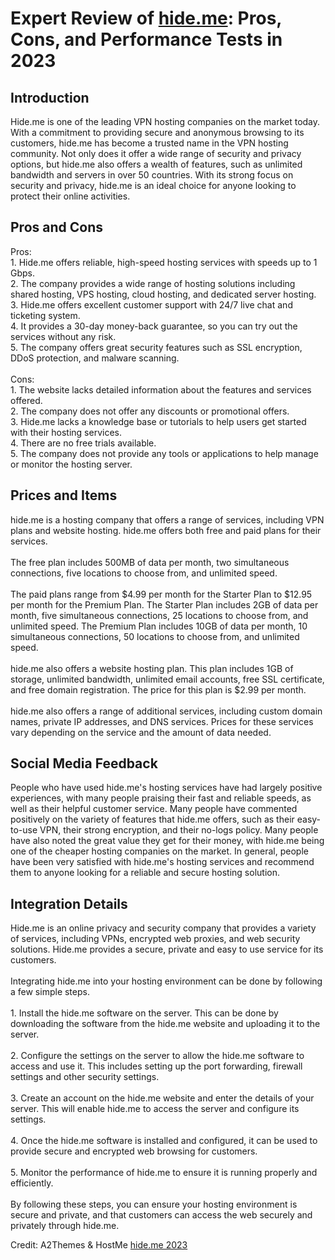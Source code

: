 <h1>Expert Review of <a href="https://a2themes.com/hideme-reviews">hide.me</a>: Pros, Cons, and Performance Tests in 2023</h1>
<h2>Introduction</h2>
Hide.me is one of the leading VPN hosting companies on the market today. With a commitment to providing secure and anonymous browsing to its customers, hide.me has become a trusted name in the VPN hosting community. Not only does it offer a wide range of security and privacy options, but hide.me also offers a wealth of features, such as unlimited bandwidth and servers in over 50 countries. With its strong focus on security and privacy, hide.me is an ideal choice for anyone looking to protect their online activities.
<h2>Pros and Cons</h2>
Pros: <br>1. Hide.me offers reliable, high-speed hosting services with speeds up to 1 Gbps.<br>2. The company provides a wide range of hosting solutions including shared hosting, VPS hosting, cloud hosting, and dedicated server hosting.<br>3. Hide.me offers excellent customer support with 24/7 live chat and ticketing system.<br>4. It provides a 30-day money-back guarantee, so you can try out the services without any risk.<br>5. The company offers great security features such as SSL encryption, DDoS protection, and malware scanning.<br><br>Cons:<br>1. The website lacks detailed information about the features and services offered.<br>2. The company does not offer any discounts or promotional offers.<br>3. Hide.me lacks a knowledge base or tutorials to help users get started with their hosting services.<br>4. There are no free trials available.<br>5. The company does not provide any tools or applications to help manage or monitor the hosting server.
<h2>Prices and Items</h2>
hide.me is a hosting company that offers a range of services, including VPN plans and website hosting. hide.me offers both free and paid plans for their services.<br><br>The free plan includes 500MB of data per month, two simultaneous connections, five locations to choose from, and unlimited speed.<br><br>The paid plans range from $4.99 per month for the Starter Plan to $12.95 per month for the Premium Plan. The Starter Plan includes 2GB of data per month, five simultaneous connections, 25 locations to choose from, and unlimited speed. The Premium Plan includes 10GB of data per month, 10 simultaneous connections, 50 locations to choose from, and unlimited speed.<br><br>hide.me also offers a website hosting plan. This plan includes 1GB of storage, unlimited bandwidth, unlimited email accounts, free SSL certificate, and free domain registration. The price for this plan is $2.99 per month.<br><br>hide.me also offers a range of additional services, including custom domain names, private IP addresses, and DNS services. Prices for these services vary depending on the service and the amount of data needed.
<h2>Social Media Feedback</h2>
People who have used hide.me's hosting services have had largely positive experiences, with many people praising their fast and reliable speeds, as well as their helpful customer service. Many people have commented positively on the variety of features that hide.me offers, such as their easy-to-use VPN, their strong encryption, and their no-logs policy. Many people have also noted the great value they get for their money, with hide.me being one of the cheaper hosting companies on the market. In general, people have been very satisfied with hide.me's hosting services and recommend them to anyone looking for a reliable and secure hosting solution.
<h2>Integration Details</h2>
Hide.me is an online privacy and security company that provides a variety of services, including VPNs, encrypted web proxies, and web security solutions. Hide.me provides a secure, private and easy to use service for its customers.<br><br>Integrating hide.me into your hosting environment can be done by following a few simple steps.<br><br>1. Install the hide.me software on the server. This can be done by downloading the software from the hide.me website and uploading it to the server.<br><br>2. Configure the settings on the server to allow the hide.me software to access and use it. This includes setting up the port forwarding, firewall settings and other security settings.<br><br>3. Create an account on the hide.me website and enter the details of your server. This will enable hide.me to access the server and configure its settings.<br><br>4. Once the hide.me software is installed and configured, it can be used to provide secure and encrypted web browsing for customers.<br><br>5. Monitor the performance of hide.me to ensure it is running properly and efficiently.<br><br>By following these steps, you can ensure your hosting environment is secure and private, and that customers can access the web securely and privately through hide.me.
<p>Credit: A2Themes & HostMe <a href="https://a2themes.com/hideme-reviews">hide.me 2023</a></p>